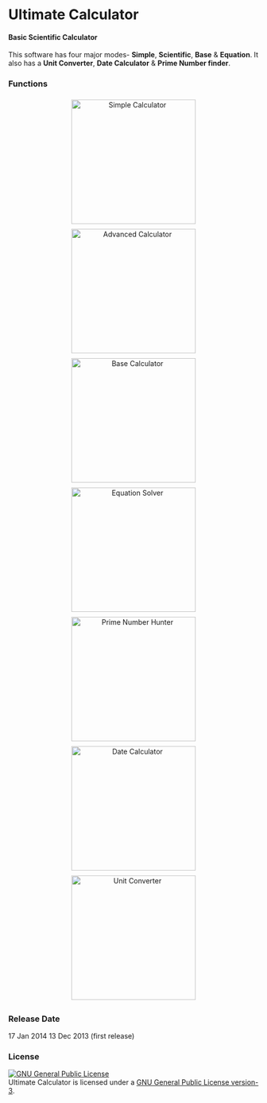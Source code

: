 # Ultimate Calculator
#### Basic Scientific Calculator

This software has four major modes- **Simple**, **Scientific**, **Base** & **Equation**. It also has a **Unit Converter**, **Date Calculator** & **Prime Number finder**.

### Functions
  <div align="center">
  <img title="Simple Calculator" src="https://cloud.githubusercontent.com/assets/5456665/12999507/40af666c-d17a-11e5-9a1e-fced9a7e602a.png" height="250" width=auto style="padding:5px">
  <img title="Advanced Calculator" src="https://cloud.githubusercontent.com/assets/5456665/12999505/40879e34-d17a-11e5-8f12-66467341a9e9.png" height="250" width=auto style="padding:5px">
  <img title="Base Calculator" src="https://cloud.githubusercontent.com/assets/5456665/12999508/418bccba-d17a-11e5-8c4b-c26f68a19f26.png" height="250" width=auto style="padding:5px">
  <img title="Equation Solver" src="https://cloud.githubusercontent.com/assets/5456665/12999506/40ad6d44-d17a-11e5-8215-54519cafcec1.png" height="250" width=auto style="padding:5px">
  <img title="Prime Number Hunter" src="https://cloud.githubusercontent.com/assets/5456665/16015285/cccb37d8-31b6-11e6-9955-03d1fc35eeb3.PNG" height="250" width=auto style="padding:5px">
  <img title="Date Calculator" src="https://cloud.githubusercontent.com/assets/5456665/16015284/cc9da138-31b6-11e6-9943-f0fba05521c3.PNG" height="250" width=auto style="padding:5px">
  <img title="Unit Converter" src="https://cloud.githubusercontent.com/assets/5456665/12999504/40870af0-d17a-11e5-986b-e9c09cbb4878.png" height="250" width=auto style="padding:5px">
  </div>

### Release Date
17 Jan 2014
13 Dec 2013 (first release)

### License
<a rel="license" href="http://www.gnu.org/licenses/gpl.html"><img alt="GNU General Public License" style="border-width:0" src="http://www.gnu.org/graphics/gplv3-88x31.png" /></a><br/>Ultimate Calculator is licensed under a <a rel="license" href="http://www.gnu.org/licenses/gpl.html">GNU General Public License version-3</a>.
